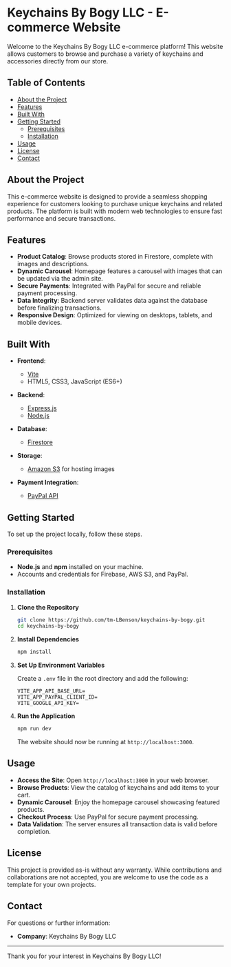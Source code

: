 # Keychains By Bogy LLC - E-commerce Website

Welcome to the Keychains By Bogy LLC e-commerce platform! This website allows customers to browse and purchase a variety of keychains and accessories directly from our store.

## Table of Contents

- [About the Project](#about-the-project)
- [Features](#features)
- [Built With](#built-with)
- [Getting Started](#getting-started)
  - [Prerequisites](#prerequisites)
  - [Installation](#installation)
- [Usage](#usage)
- [License](#license)
- [Contact](#contact)

## About the Project

This e-commerce website is designed to provide a seamless shopping experience for customers looking to purchase unique keychains and related products. The platform is built with modern web technologies to ensure fast performance and secure transactions.

## Features

- **Product Catalog**: Browse products stored in Firestore, complete with images and descriptions.
- **Dynamic Carousel**: Homepage features a carousel with images that can be updated via the admin site.
- **Secure Payments**: Integrated with PayPal for secure and reliable payment processing.
- **Data Integrity**: Backend server validates data against the database before finalizing transactions.
- **Responsive Design**: Optimized for viewing on desktops, tablets, and mobile devices.

## Built With

- **Frontend**:

  - [Vite](https://vitejs.dev/)
  - HTML5, CSS3, JavaScript (ES6+)

- **Backend**:

  - [Express.js](https://expressjs.com/)
  - [Node.js](https://nodejs.org/)

- **Database**:

  - [Firestore](https://firebase.google.com/docs/firestore)

- **Storage**:

  - [Amazon S3](https://aws.amazon.com/s3/) for hosting images

- **Payment Integration**:
  - [PayPal API](https://developer.paypal.com/)

## Getting Started

To set up the project locally, follow these steps.

### Prerequisites

- **Node.js** and **npm** installed on your machine.
- Accounts and credentials for Firebase, AWS S3, and PayPal.

### Installation

1. **Clone the Repository**

   ```bash
   git clone https://github.com/tm-LBenson/keychains-by-bogy.git
   cd keychains-by-bogy
   ```

2. **Install Dependencies**

   ```bash
   npm install
   ```

3. **Set Up Environment Variables**

   Create a `.env` file in the root directory and add the following:

   ```env
   VITE_APP_API_BASE_URL=
   VITE_APP_PAYPAL_CLIENT_ID=
   VITE_GOOGLE_API_KEY=
   ```

4. **Run the Application**

   ```bash
   npm run dev
   ```

   The website should now be running at `http://localhost:3000`.

## Usage

- **Access the Site**: Open `http://localhost:3000` in your web browser.
- **Browse Products**: View the catalog of keychains and add items to your cart.
- **Dynamic Carousel**: Enjoy the homepage carousel showcasing featured products.
- **Checkout Process**: Use PayPal for secure payment processing.
- **Data Validation**: The server ensures all transaction data is valid before completion.

## License

This project is provided as-is without any warranty. While contributions and collaborations are not accepted, you are welcome to use the code as a template for your own projects.

## Contact

For questions or further information:

- **Company**: Keychains By Bogy LLC

---

Thank you for your interest in Keychains By Bogy LLC!
